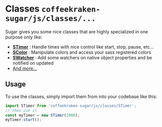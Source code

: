 # Classes ```coffeekraken-sugar/js/classes/...```

Sugar gives you some nice classes that are highly specialized in one purpose only like:

- **[STimer](../src/js/classes/STimer.md)** : Handle times with nice control like start, stop, pause, etc...
- **[SColor](../src/js/classes/SColor.md)** : Manipulate colors and access your sass registered colors
- **[SWatcher](../src/js/classes/SWatcher.md)** : Add some watchers on native object properties and be notified on updated
- [And more...](../src/js/classes)

## Usage

To use the classes, simply import them from into your codebase like this:

```js
import STimer from 'coffeekraken-sugar/js/classes/STimer';
// then use it
const myTimer = new STimer(2000);
myTimer.start();
```
